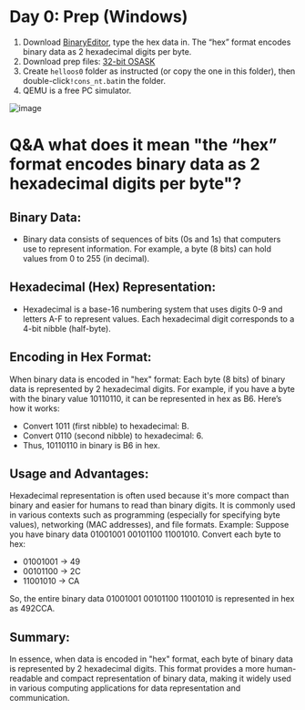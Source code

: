 # Day 0: Prep (Windows)

1. Download [BinaryEditor](https://www.vcraft.jp/soft/bz.html), type the hex data in.  The “hex” format encodes binary data as 2 hexadecimal digits per byte. 
2. Download prep files: [32-bit OSASK](http://hrb.osask.jp/)
3. Create ``helloos0`` folder as instructed (or copy the one in this folder), then double-click``!cons_nt.bat``in the folder.
4. QEMU is a free PC simulator.

![image](https://github.com/tianyuan09/self-made-OS/assets/67927023/ca586fd7-87d7-4c96-914c-da76f8d84e6a)


# Q&A what does it mean "the “hex” format encodes binary data as 2 hexadecimal digits per byte"?

## Binary Data:

* Binary data consists of sequences of bits (0s and 1s) that computers use to represent information. For example, a byte (8 bits) can hold values from 0 to 255 (in decimal).
## Hexadecimal (Hex) Representation:

* Hexadecimal is a base-16 numbering system that uses digits 0-9 and letters A-F to represent values. Each hexadecimal digit corresponds to a 4-bit nibble (half-byte).

## Encoding in Hex Format:

When binary data is encoded in "hex" format:
Each byte (8 bits) of binary data is represented by 2 hexadecimal digits.
For example, if you have a byte with the binary value 10110110, it can be represented in hex as B6.
Here’s how it works:
* Convert 1011 (first nibble) to hexadecimal: B.
* Convert 0110 (second nibble) to hexadecimal: 6.
* Thus, 10110110 in binary is B6 in hex.

## Usage and Advantages:

Hexadecimal representation is often used because it's more compact than binary and easier for humans to read than binary digits.
It is commonly used in various contexts such as programming (especially for specifying byte values), networking (MAC addresses), and file formats.
Example:
Suppose you have binary data 01001001 00101100 11001010.
Convert each byte to hex:
  * 01001001 → 49
  * 00101100 → 2C
  * 11001010 → CA
  
So, the entire binary data 01001001 00101100 11001010 is represented in hex as 492CCA.

## Summary:
In essence, when data is encoded in "hex" format, each byte of binary data is represented by 2 hexadecimal digits. This format provides a more human-readable and compact representation of binary data, making it widely used in various computing applications for data representation and communication.

